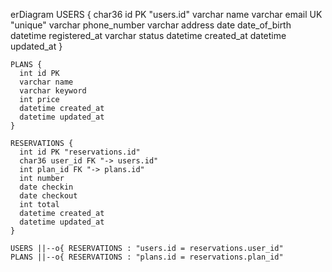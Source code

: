 erDiagram
    USERS {
      char36 id PK "users.id"
      varchar name
      varchar email UK "unique"
      varchar phone_number
      varchar address
      date date_of_birth
      datetime registered_at
      varchar status
      datetime created_at
      datetime updated_at
    }

    PLANS {
      int id PK
      varchar name
      varchar keyword
      int price
      datetime created_at
      datetime updated_at
    }

    RESERVATIONS {
      int id PK "reservations.id"
      char36 user_id FK "-> users.id"
      int plan_id FK "-> plans.id"
      int number
      date checkin
      date checkout
      int total
      datetime created_at
      datetime updated_at
    }

    USERS ||--o{ RESERVATIONS : "users.id = reservations.user_id"
    PLANS ||--o{ RESERVATIONS : "plans.id = reservations.plan_id"
